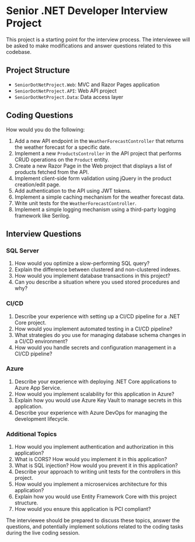 # Senior .NET Developer Interview Project

This project is a starting point for the interview process. The interviewee will be asked to make modifications and answer questions related to this codebase.

## Project Structure

- `SeniorDotNetProject.Web`: MVC and Razor Pages application
- `SeniorDotNetProject.API`: Web API project
- `SeniorDotNetProject.Data`: Data access layer

## Coding Questions

How would you do the following:

1. Add a new API endpoint in the `WeatherForecastController` that returns the weather forecast for a specific date.
2. Implement a new `ProductsController` in the API project that performs CRUD operations on the `Product` entity.
3. Create a new Razor Page in the Web project that displays a list of products fetched from the API.
4. Implement client-side form validation using jQuery in the product creation/edit page.
5. Add authentication to the API using JWT tokens.
6. Implement a simple caching mechanism for the weather forecast data.
7. Write unit tests for the `WeatherForecastController`.
8. Implement a simple logging mechanism using a third-party logging framework like Serilog.

## Interview Questions

### SQL Server

1. How would you optimize a slow-performing SQL query?
2. Explain the difference between clustered and non-clustered indexes.
3. How would you implement database transactions in this project?
4. Can you describe a situation where you used stored procedures and why?

### CI/CD

1. Describe your experience with setting up a CI/CD pipeline for a .NET Core project.
2. How would you implement automated testing in a CI/CD pipeline?
3. What strategies do you use for managing database schema changes in a CI/CD environment?
4. How would you handle secrets and configuration management in a CI/CD pipeline?

### Azure

1. Describe your experience with deploying .NET Core applications to Azure App Service.
2. How would you implement scalability for this application in Azure?
3. Explain how you would use Azure Key Vault to manage secrets in this application.
4. Describe your experience with Azure DevOps for managing the development lifecycle.

### Additional Topics

1. How would you implement authentication and authorization in this application?
2. What is CORS? How would you implement it in this application?
3. What is SQL injection? How would you prevent it in this application?
4. Describe your approach to writing unit tests for the controllers in this project.
5. How would you implement a microservices architecture for this application?
6. Explain how you would use Entity Framework Core with this project structure.
7. How would you ensure this application is PCI compliant?

The interviewee should be prepared to discuss these topics, answer the questions, and potentially implement solutions related to the coding tasks during the live coding session.
